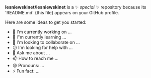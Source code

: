 **lesniewskinet/lesniewskinet** is a :sparkles: _special_ :sparkles: repository because its 'README.md' {this file} appears on your GitHub profile.

Here are some ideas to get you started:

- :telescope: I'm currently working on ...
- :seedling: I"m currently learning ...
- :dancers: I'm looking to collaborate on ...
- :confounded: I'm looking for help with ...
- :speech_balloon: Ask me about ...
- :mailbox: How to reach me ...
- :smile: Pronouns: ...
- :zap: Fun fact: ...